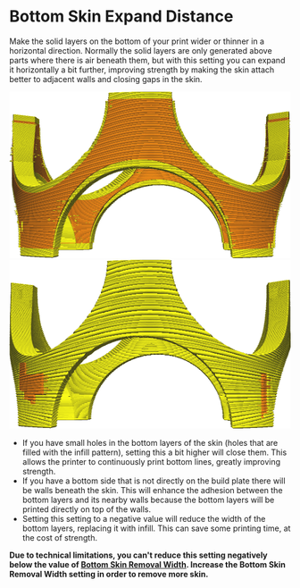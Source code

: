 Bottom Skin Expand Distance
====
Make the solid layers on the bottom of your print wider or thinner in a horizontal direction. Normally the solid layers are only generated above parts where there is air beneath them, but with this setting you can expand it horizontally a bit further, improving strength by making the skin attach better to adjacent walls and closing gaps in the skin.

<!--screenshot {
"image_path": "skin_preshrink_original.png",
"models": [{"script": "stature_symmetrical.scad"}],
"camera_position": [104, -7, 4],
"settings": {
    "wall_line_count": 0,
    "infill_wall_line_count": 1,
    "bottom_skin_preshrink": 0,
    "top_skin_preshrink": 0,
    "bottom_skin_expand_distance": 0,
    "top_skin_expand_distance": 0,
    "max_skin_angle_for_expansion": 89
},
"colours": 32
}-->
<!--screenshot {
"image_path": "expand_skins_expand_distance_1mm.png",
"models": [{"script": "stature_symmetrical.scad"}],
"camera_position": [104, -7, 4],
"settings": {
    "wall_line_count": 0,
    "infill_wall_line_count": 1,
    "bottom_skin_expand_distance": 1,
    "top_skin_expand_distance": 1,
    "max_skin_angle_for_expansion": 89
},
"colours": 32
}-->
![How skins (the yellow parts) normally look](images/skin_preshrink_original.png)
![Skins expanded by 1mm](images/expand_skins_expand_distance_1mm.png)

* If you have small holes in the bottom layers of the skin (holes that are filled with the infill pattern), setting this a bit higher will close them. This allows the printer to continuously print bottom lines, greatly improving strength.
* If you have a bottom side that is not directly on the build plate there will be walls beneath the skin. This will enhance the adhesion between the bottom layers and its nearby walls because the bottom layers will be printed directly on top of the walls.
* Setting this setting to a negative value will reduce the width of the bottom layers, replacing it with infill. This can save some printing time, at the cost of strength.

**Due to technical limitations, you can't reduce this setting negatively below the value of [Bottom Skin Removal Width](bottom_skin_preshrink.md). Increase the Bottom Skin Removal Width setting in order to remove more skin.**